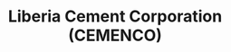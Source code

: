 ---
title: "Liberia Cement Corporation (CEMENCO)"
url: /ganta/liberia-cement-corporation-cemenco/
shop: hardware
---